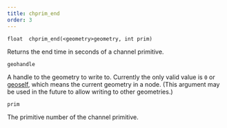 ```yaml
---
title: chprim_end
order: 3
---
```

`float  chprim_end(<geometry>geometry, int prim)`

Returns the end time in seconds of a channel primitive.

`geohandle`

A handle to the geometry to write to. Currently the only valid value is `0` or [geoself](geoself.html "Returns a handle to the current geometry."), which means the current geometry in a node. (This argument may be used in the future to allow writing to other geometries.)

`prim`

The primitive number of the channel primitive.
